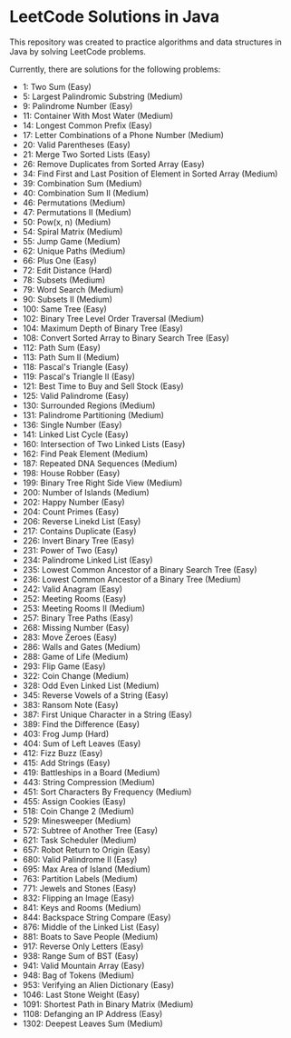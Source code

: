 # LeetCode Solutions in Java

This repository was created to practice algorithms and data structures in Java by solving LeetCode problems.

Currently, there are solutions for the following problems:

* 1: Two Sum (Easy)
* 5: Largest Palindromic Substring (Medium)
* 9: Palindrome Number (Easy)
* 11: Container With Most Water (Medium)
* 14: Longest Common Prefix (Easy)
* 17: Letter Combinations of a Phone Number (Medium)
* 20: Valid Parentheses (Easy)
* 21: Merge Two Sorted Lists (Easy)
* 26: Remove Duplicates from Sorted Array (Easy)
* 34: Find First and Last Position of Element in Sorted Array (Medium)
* 39: Combination Sum (Medium)
* 40: Combination Sum II (Medium)
* 46: Permutations (Medium)
* 47: Permutations II (Medium)
* 50: Pow(x, n) (Medium)
* 54: Spiral Matrix (Medium)
* 55: Jump Game (Medium)
* 62: Unique Paths (Medium)
* 66: Plus One (Easy)
* 72: Edit Distance (Hard)
* 78: Subsets (Medium)
* 79: Word Search (Medium)
* 90: Subsets II (Medium)
* 100: Same Tree (Easy)
* 102: Binary Tree Level Order Traversal (Medium)
* 104: Maximum Depth of Binary Tree (Easy)
* 108: Convert Sorted Array to Binary Search Tree (Easy)
* 112: Path Sum (Easy)
* 113: Path Sum II (Medium)
* 118: Pascal's Triangle (Easy)
* 119: Pascal's Triangle II (Easy)
* 121: Best Time to Buy and Sell Stock (Easy)
* 125: Valid Palindrome (Easy)
* 130: Surrounded Regions (Medium)
* 131: Palindrome Partitioning (Medium)
* 136: Single Number (Easy)
* 141: Linked List Cycle (Easy)
* 160: Intersection of Two Linked Lists (Easy)
* 162: Find Peak Element (Medium)
* 187: Repeated DNA Sequences (Medium)
* 198: House Robber (Easy)
* 199: Binary Tree Right Side View (Medium)
* 200: Number of Islands (Medium)
* 202: Happy Number (Easy)
* 204: Count Primes (Easy)
* 206: Reverse Linekd List (Easy)
* 217: Contains Duplicate (Easy)
* 226: Invert Binary Tree (Easy)
* 231: Power of Two (Easy)
* 234: Palindrome Linked List (Easy)
* 235: Lowest Common Ancestor of a Binary Search Tree (Easy)
* 236: Lowest Common Ancestor of a Binary Tree (Medium)
* 242: Valid Anagram (Easy)
* 252: Meeting Rooms (Easy)
* 253: Meeting Rooms II (Medium)
* 257: Binary Tree Paths (Easy)
* 268: Missing Number (Easy)
* 283: Move Zeroes (Easy)
* 286: Walls and Gates (Medium)
* 288: Game of Life (Medium)
* 293: Flip Game (Easy)
* 322: Coin Change (Medium)
* 328: Odd Even Linked List (Medium)
* 345: Reverse Vowels of a String (Easy)
* 383: Ransom Note (Easy)
* 387: First Unique Character in a String (Easy)
* 389: Find the Difference (Easy)
* 403: Frog Jump (Hard)
* 404: Sum of Left Leaves (Easy)
* 412: Fizz Buzz (Easy)
* 415: Add Strings (Easy)
* 419: Battleships in a Board (Medium)
* 443: String Compression (Medium)
* 451: Sort Characters By Frequency (Medium)
* 455: Assign Cookies (Easy)
* 518: Coin Change 2 (Medium)
* 529: Minesweeper (Medium)
* 572: Subtree of Another Tree (Easy)
* 621: Task Scheduler (Medium)
* 657: Robot Return to Origin (Easy)
* 680: Valid Palindrome II (Easy)
* 695: Max Area of Island (Medium)
* 763: Partition Labels (Medium)
* 771: Jewels and Stones (Easy)
* 832: Flipping an Image (Easy)
* 841: Keys and Rooms (Medium)
* 844: Backspace String Compare (Easy)
* 876: Middle of the Linked List (Easy)
* 881: Boats to Save People (Medium)
* 917: Reverse Only Letters (Easy)
* 938: Range Sum of BST (Easy)
* 941: Valid Mountain Array (Easy)
* 948: Bag of Tokens (Medium)
* 953: Verifying an Alien Dictionary (Easy)
* 1046: Last Stone Weight (Easy)
* 1091: Shortest Path in Binary Matrix (Medium)
* 1108: Defanging an IP Address (Easy)
* 1302: Deepest Leaves Sum (Medium)
